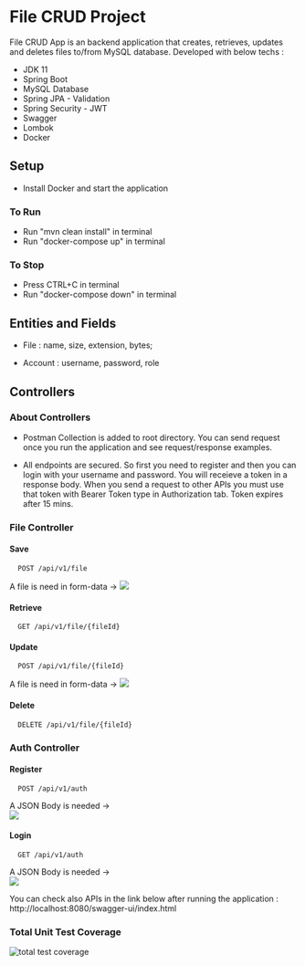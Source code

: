 # File CRUD Project

File CRUD App is an backend application that creates, retrieves, updates and deletes files to/from MySQL database. Developed with below techs : 
- JDK 11
- Spring Boot
- MySQL Database
- Spring JPA - Validation
- Spring Security - JWT
- Swagger
- Lombok
- Docker

## Setup
- Install Docker and start the application
### To Run
- Run "mvn clean install" in terminal
- Run "docker-compose up" in terminal
### To Stop
- Press CTRL+C in terminal
- Run "docker-compose down" in terminal

## Entities and Fields

- File : name, size, extension, bytes;
  
- Account : username, password, role


## Controllers

### About Controllers
- Postman Collection is added to root directory. You can send request once you run the application and see request/response examples.

- All endpoints are secured. So first you need to register and then you can login with your username and password. You will receieve a token in a response body. When you send a request to other APIs you must use that token with Bearer Token type in Authorization tab. Token expires after 15 mins.

### File Controller

#### Save

```http
  POST /api/v1/file
```
A file is need in form-data ->
![](https://github.com/cihanciftci1/filecrudproject/assets/72259867/542b7655-388d-4e32-a63f-929387a95426)



#### Retrieve

```http
  GET /api/v1/file/{fileId}
```


#### Update

```http
  POST /api/v1/file/{fileId}
```
A file is need in form-data ->
![](https://github.com/cihanciftci1/filecrudproject/assets/72259867/f8e174c6-e725-4d5b-aeec-11cca281008b)



#### Delete

```http
  DELETE /api/v1/file/{fileId}
```

### Auth Controller

#### Register

```http
  POST /api/v1/auth
```

A JSON Body is needed ->     
![](https://github.com/cihanciftci1/filecrudproject/assets/72259867/76ed8870-f16b-4562-957b-be56d3532fc3)


#### Login

```http
  GET /api/v1/auth
```

A JSON Body is needed ->      
![](https://github.com/cihanciftci1/filecrudproject/assets/72259867/76ed8870-f16b-4562-957b-be56d3532fc3)


You can check also APIs in the link below after running the application :   
http://localhost:8080/swagger-ui/index.html  


### Total Unit Test Coverage
![total test coverage](https://github.com/cihanciftci1/filecrudproject/assets/72259867/89affc34-9bac-459a-8629-14e4fcd0cf84)

